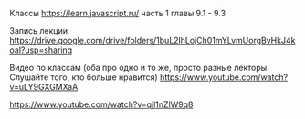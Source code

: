 Классы
https://learn.javascript.ru/ часть 1 главы 9.1 - 9.3

Запись лекции
https://drive.google.com/drive/folders/1buL2lhLojCh01mYLvmUorgBvHkJ4koal?usp=sharing

Видео по классам (оба про одно и то же, просто разные лекторы. Слушайте того, кто больше нравится)
https://www.youtube.com/watch?v=uLY9GXGMXaA

https://www.youtube.com/watch?v=qjl1nZlW9q8





